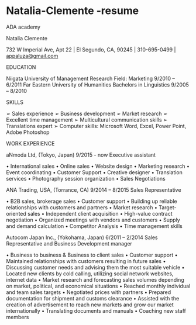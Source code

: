 # Natalia-Clemente -resume
ADA academy 

Natalia Clemente

732 W Imperial Ave, Apt 22 | El Segundo, CA, 90245 | 310-695-0499 | appaluza@gmail.com

EDUCATION

Niigata University of Management                         Research Field: Marketing                              9/2010 – 6/2011
Far Eastern University of Humanities                    Bachelors in Linguistics                                  9/2005 – 8/2010

SKILLS
 
➢	Sales experience
➢	Business development
➢	Market research
➢	Excellent time management
➢	Multicultural communication skills
➢	Translations expert
➢	Computer skills: Microsoft Word, Excel,     Power Point, Adobe Photoshop
 

WORK EXPERIENCE 

aNmoda Ltd, (Tokyo, Japan) 	9/2015 - now
Executive assistant 

•	International sales
•	Online sales
•	Website design
•	Marketing research
•	Event coordinating 
•	Customer Support
•	Creative designer
•	Translation services
•	Photography session organization
•	Sales Negotiations 

ANA Trading, USA,  (Torrance, CA)                                                                                                                9/2014 – 8/2015 
Sales Representative

•	B2B sales, brokerage sales 
•	Customer support
•	Building up reliable relationships with customers and partners
•	Market research
•	Target-oriented sales
•	Independent client acquisition
•	High-value contract negotiation
•	Organized meetings with vendors and customers
•	Supply and demand calculation
•	Competitor Analysis 
•	Time management skills

Autocom Japan Inc.,  (Yokohama, Japan)                                                                                                  6/2011 – 2/2014
Sales Representative and Business Development manager 

•	Business to business & Business to client sales
•	Customer support
•	Maintained relationships with customers resulting in future sales
•	Discussing customer needs and advising them the most suitable vehicle
•	Located new clients by cold calling, utilizing social network websites, internet data
•	Market research and forecasting sales volumes depending on market, political, and economical situations
•	Reached monthly individual and team sales targets
•	Negotiated prices with partners
•	Prepared documentation for shipment and customs clearance 
•	Assisted with the creation of advertisement to reach new markets and grow our market internationally
•	Translating documents and manuals
•	Coaching new staff members


